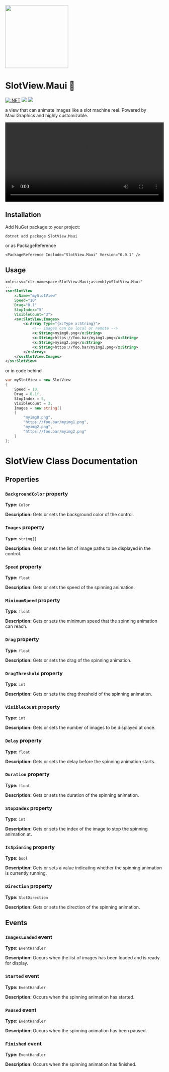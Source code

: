 <img src="https://raw.githubusercontent.com/nor0x/SlotView.Maui/main/Art/icon.png" width="200px" />

# SlotView.Maui 🎰
[![.NET](https://github.com/nor0x/SlotView/actions/workflows/dotnet.yml/badge.svg)](https://github.com/nor0x/OverFlower/actions/workflows/dotnet.yml)
[![](https://img.shields.io/nuget/v/SlotView.Maui)](https://www.nuget.org/packages/SlotView.Maui)
[![](https://img.shields.io/nuget/dt/SlotView.Maui)](https://www.nuget.org/packages/SlotView.Maui)

a view that can animate images like a slot machine reel. Powered by Maui.Graphics and highly customizable.

<video width="100%" controls>
  <source src="https://raw.githubusercontent.com/nor0x/SlotView.Maui/main/Art/demo.mp4" type="video/mp4" />
</video>



## Installation
Add NuGet package to your project:
```
dotnet add package SlotView.Maui
```
or as PackageReference
```
<PackageReference Include="SlotView.Maui" Version="0.0.1" />
```

## Usage
```xml
xmlns:sv="clr-namespace:SlotView.Maui;assembly=SlotView.Maui"
...
<sv:SlotView
    x:Name="mySlotView"
    Speed="10"
    Drag="0.1"
    StopIndex="5"
    VisibleCount="3">
    <sv:SlotView.Images>
        <x:Array Type="{x:Type x:String}">
            <!-- images can be local or remote -->
            <x:String>myimg0.png</x:String>
            <x:String>https://foo.bar/myimg1.png</x:String>
            <x:String>myimg2.png</x:String>
            <x:String>https://foo.bar/myimg2.png</x:String>
        </x:Array>
    </sv:SlotView.Images>
</sv:SlotView>
```

or in code behind
```csharp
var mySlotView = new SlotView
{
    Speed = 10,
    Drag = 0.1f,
    StopIndex = 5,
    VisibleCount = 3,
    Images = new string[]
    {
        "myimg0.png",
        "https://foo.bar/myimg1.png",
        "myimg2.png",
        "https://foo.bar/myimg2.png"
    }
};
```

# SlotView Class Documentation

## Properties

### `BackgroundColor` property

**Type:** `Color`

**Description:** Gets or sets the background color of the control.

### `Images` property

**Type:** `string[]`

**Description:** Gets or sets the list of image paths to be displayed in the control.

### `Speed` property

**Type:** `float`

**Description:** Gets or sets the speed of the spinning animation.

### `MinimumSpeed` property

**Type:** `float`

**Description:** Gets or sets the minimum speed that the spinning animation can reach.

### `Drag` property

**Type:** `float`

**Description:** Gets or sets the drag of the spinning animation.

### `DragThreshold` property

**Type:** `int`

**Description:** Gets or sets the drag threshold of the spinning animation.

### `VisibleCount` property

**Type:** `int`

**Description:** Gets or sets the number of images to be displayed at once.

### `Delay` property

**Type:** `float`

**Description:** Gets or sets the delay before the spinning animation starts.

### `Duration` property

**Type:** `float`

**Description:** Gets or sets the duration of the spinning animation.

### `StopIndex` property

**Type:** `int`

**Description:** Gets or sets the index of the image to stop the spinning animation at.

### `IsSpinning` property

**Type:** `bool`

**Description:** Gets or sets a value indicating whether the spinning animation is currently running.

### `Direction` property

**Type:** `SlotDirection`

**Description:** Gets or sets the direction of the spinning animation.

## Events

### `ImagesLoaded` event

**Type:** `EventHandler`

**Description:** Occurs when the list of images has been loaded and is ready for display.

### `Started` event

**Type:** `EventHandler`

**Description:** Occurs when the spinning animation has started.

### `Paused` event

**Type:** `EventHandler`

**Description:** Occurs when the spinning animation has been paused.

### `Finished` event

**Type:** `EventHandler`

**Description:** Occurs when the spinning animation has finished.
